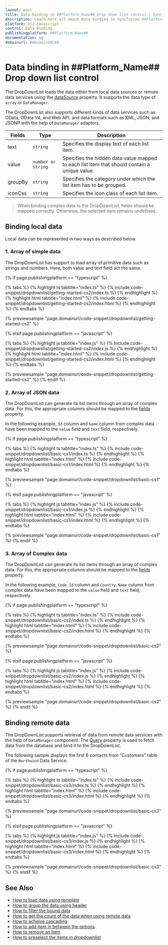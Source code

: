 ```yaml
---
layout: post
title: Data binding in ##Platform_Name## Drop down list control | Syncfusion
description: Learn here all about Data binding in Syncfusion ##Platform_Name## Drop down list control of Syncfusion Essential JS 2 and more.
platform: ej2-javascript
control: Data binding 
publishingplatform: ##Platform_Name##
documentation: ug
domainurl: ##DomainURL##
---
```


# Data binding in ##Platform_Name## Drop down list control

The DropDownList loads the data either from local data sources or remote data services using the [dataSource](../api/drop-down-list/#datasource) property. It supports the data type of `array` or `DataManager`.

The DropDownList also supports different kinds of data services such as OData, OData V4, and Web API, and data formats such as XML, JSON, and JSONP with the help of `DataManager` adaptors.

| Fields | Type | Description |
|------|------|-------------|
| text |  `string` | Specifies the display text of each list item. |
| value |  `number or string` | Specifies the hidden data value mapped to each list item that should contain a unique value. |
| groupBy |  `string` | Specifies the category under which the list item has to be grouped. |
| iconCss |  `string` | Specifies the icon class of each list item. |

> When binding complex data to the DropDownList, fields should be mapped correctly. Otherwise, the selected item remains undefined.

## Binding local data

Local data can be represented in two ways as described below.

### 1. Array of simple data

The DropDownList has support to load array of primitive data such as strings and numbers. Here, both value and text field act the same.

{% if page.publishingplatform == "typescript" %}

 {% tabs %}
{% highlight ts tabtitle="index.ts" %}
{% include code-snippet/dropdownlist/getting-started-cs2/index.ts %}
{% endhighlight %}
{% highlight html tabtitle="index.html" %}
{% include code-snippet/dropdownlist/getting-started-cs2/index.html %}
{% endhighlight %}
{% endtabs %}
        
{% previewsample "page.domainurl/code-snippet/dropdownlist/getting-started-cs2" %}

{% elsif page.publishingplatform == "javascript" %}

{% tabs %}
{% highlight js tabtitle="index.js" %}
{% include code-snippet/dropdownlist/getting-started-cs2/index.js %}
{% endhighlight %}
{% highlight html tabtitle="index.html" %}
{% include code-snippet/dropdownlist/getting-started-cs2/index.html %}
{% endhighlight %}
{% endtabs %}

{% previewsample "page.domainurl/code-snippet/dropdownlist/getting-started-cs2" %}
{% endif %}

### 2. Array of JSON data

The DropDownList can generate its list items through an array of complex data. For this, the appropriate columns should be mapped to the [fields](../api/drop-down-list/#fields) property.

In the following example, `Id` column and `Game` column from complex data have been mapped to the `value` field and `text` field, respectively.

{% if page.publishingplatform == "typescript" %}

 {% tabs %}
{% highlight ts tabtitle="index.ts" %}
{% include code-snippet/dropdownlist/basic-cs1/index.ts %}
{% endhighlight %}
{% highlight html tabtitle="index.html" %}
{% include code-snippet/dropdownlist/basic-cs1/index.html %}
{% endhighlight %}
{% endtabs %}
        
{% previewsample "page.domainurl/code-snippet/dropdownlist/basic-cs1" %}

{% elsif page.publishingplatform == "javascript" %}

{% tabs %}
{% highlight js tabtitle="index.js" %}
{% include code-snippet/dropdownlist/basic-cs1/index.js %}
{% endhighlight %}
{% highlight html tabtitle="index.html" %}
{% include code-snippet/dropdownlist/basic-cs1/index.html %}
{% endhighlight %}
{% endtabs %}

{% previewsample "page.domainurl/code-snippet/dropdownlist/basic-cs1" %}
{% endif %}

### 3. Array of Complex data

The DropDownList can generate its list items through an array of complex data. For this, the appropriate columns should be mapped to the [fields](../api/drop-down-list/#fields) property.

In the following example, `Code.Id` column and `Country.Name` column from complex data have been mapped to the `value` field and `text` field, respectively.

{% if page.publishingplatform == "typescript" %}

 {% tabs %}
{% highlight ts tabtitle="index.ts" %}
{% include code-snippet/dropdownlist/basic-cs2/index.ts %}
{% endhighlight %}
{% highlight html tabtitle="index.html" %}
{% include code-snippet/dropdownlist/basic-cs2/index.html %}
{% endhighlight %}
{% endtabs %}
        
{% previewsample "page.domainurl/code-snippet/dropdownlist/basic-cs2" %}

{% elsif page.publishingplatform == "javascript" %}

{% tabs %}
{% highlight js tabtitle="index.js" %}
{% include code-snippet/dropdownlist/basic-cs2/index.js %}
{% endhighlight %}
{% highlight html tabtitle="index.html" %}
{% include code-snippet/dropdownlist/basic-cs2/index.html %}
{% endhighlight %}
{% endtabs %}

{% previewsample "page.domainurl/code-snippet/dropdownlist/basic-cs2" %}
{% endif %}

## Binding remote data

The DropDownList supports retrieval of data from remote data services with the help of `DataManager` component. The [Query](../api/drop-down-list/#query) property is used to fetch data from the database and bind it to the DropDownList.

The following sample displays the first 6 contacts from “Customers” table of the `Northwind` Data Service.

{% if page.publishingplatform == "typescript" %}

 {% tabs %}
{% highlight ts tabtitle="index.ts" %}
{% include code-snippet/dropdownlist/basic-cs3/index.ts %}
{% endhighlight %}
{% highlight html tabtitle="index.html" %}
{% include code-snippet/dropdownlist/basic-cs3/index.html %}
{% endhighlight %}
{% endtabs %}
        
{% previewsample "page.domainurl/code-snippet/dropdownlist/basic-cs3" %}

{% elsif page.publishingplatform == "javascript" %}

{% tabs %}
{% highlight js tabtitle="index.js" %}
{% include code-snippet/dropdownlist/basic-cs3/index.js %}
{% endhighlight %}
{% highlight html tabtitle="index.html" %}
{% include code-snippet/dropdownlist/basic-cs3/index.html %}
{% endhighlight %}
{% endtabs %}

{% previewsample "page.domainurl/code-snippet/dropdownlist/basic-cs3" %}
{% endif %}

## See Also

* [How to load data using template](./templates#item-template)
* [How to group the data using header](./grouping)
* [How to filter the bound data](./filtering)
* [How to get the count of the data when using remote data](./how-to/remote-data-bind)
* [How to acheive cascading](./how-to/cascading)
* [How to add item in between the options](./how-to/add-item)
* [How to remove an item](./how-to/remove-item)
* [How to preselect the items in dropdownlist](./how-to/multiple-cascading)